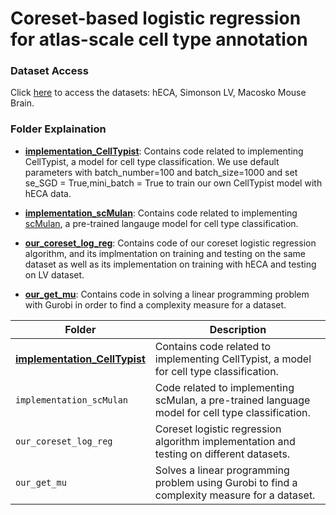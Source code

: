 # Coreset-based logistic regression for atlas-scale cell type annotation

### Dataset Access
Click [here](https://drive.google.com/drive/folders/1mj5txQ_L_9jYs397UxSTcA4L_7xPyaBG?usp=share_link) to access the datasets: hECA, Simonson LV, Macosko Mouse Brain.

### Folder Explaination
- [**implementation_CellTypist**](implementation_CellTypist): Contains code related to implementing CellTypist, a model for cell type classification. We use default parameters with batch_number=100 and batch_size=1000 and set se_SGD = True,mini_batch = True to train our own CellTypist model with hECA data. 

- [**implementation_scMulan**](implementation_scMulan): Contains code related to implementing [scMulan](https://github.com/SuperBianC/scMulan), a pre-trained langauge model for cell type classification.

- [**our_coreset_log_reg**](our_coreset_log_reg): Contains code of our coreset logistic regression algorithm, and its implmentation on training and testing on the same dataset as well as its implementation on training with hECA and testing on LV dataset.

- [**our_get_mu**](our_get_mu): Contains code in solving a linear programming problem with Gurobi in order to find a complexity measure for a dataset.


| Folder                     | Description                                                                                   |
|----------------------------|-----------------------------------------------------------------------------------------------|
| [**implementation_CellTypist**](implementation_CellTypist)| Contains code related to implementing CellTypist, a model for cell type classification.       |
| `implementation_scMulan`   | Code related to implementing scMulan, a pre-trained language model for cell type classification. |
| `our_coreset_log_reg`      | Coreset logistic regression algorithm implementation and testing on different datasets.       |
| `our_get_mu`               | Solves a linear programming problem using Gurobi to find a complexity measure for a dataset. |
